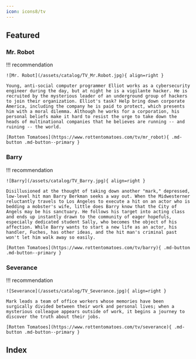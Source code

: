 ```yaml
---
icon: icons8/tv
---
```


## Featured

### Mr. Robot

!!! recommendation

    ![Mr. Robot](/assets/catalog/TV_Mr.Robot.jpg){ align=right }

    Young, anti-social computer programmer Elliot works as a cybersecurity engineer during the day, but at night he is a vigilante hacker. He is recruited by the mysterious leader of an underground group of hackers to join their organization. Elliot's task? Help bring down corporate America, including the company he is paid to protect, which presents him with a moral dilemma. Although he works for a corporation, his personal beliefs make it hard to resist the urge to take down the heads of multinational companies that he believes are running -- and ruining -- the world.

    [Rotten Tomatoes](https://www.rottentomatoes.com/tv/mr_robot){ .md-button .md-button--primary } 

### Barry

!!! recommendation

    ![Barry](/assets/catalog/TV_Barry.jpg){ align=right }

    Disillusioned at the thought of taking down another "mark," depressed, low-level hit man Barry Berkman seeks a way out. When the Midwesterner reluctantly travels to Los Angeles to execute a hit on an actor who is bedding a mobster's wife, little does Barry know that the City of Angels may be his sanctuary. He follows his target into acting class and ends up instantly drawn to the community of eager hopefuls, especially dedicated student Sally, who becomes the object of his affection. While Barry wants to start a new life as an actor, his handler, Fuches, has other ideas, and the hit man's criminal past won't let him walk away so easily.

    [Rotten Tomatoes](https://www.rottentomatoes.com/tv/barry){ .md-button .md-button--primary }

### Severance

!!! recommendation

    ![Severance](/assets/catalog/TV_Severance.jpg){ align=right }

    Mark leads a team of office workers whose memories have been surgically divided between their work and personal lives; when a mysterious colleague appears outside of work, it begins a journey to discover the truth about their jobs.

    [Rotten Tomatoes](https://www.rottentomatoes.com/tv/severance){ .md-button .md-button--primary }

## Index